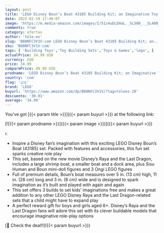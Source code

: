 ```yaml
---
layout: post
title: 'LEGO Disney Boun’s Boat 43185 Building Kit; an Imaginative Toy Building Kit; Best for Kids Who Like Exploring The World and Adventuring with Strong Disney Characters  New 2021  247 Pieces '
date: 2022-02-10 17:49:07
image: 'https://m.media-amazon.com/images/I/51z4uDLEHaL._SL500_._SL400_.jpg'
comments: true
category: ofertas
author: 'tole.es'
slug: 'B08NFC3V1V-com LEGO Disney Boun’s Boat 43185 Building Kit; an...'
sku: 'B08NFC3V1V-com'
tags: [ 'Building Toys','Toy Building Sets','Toys & Games','lego', ]
actualPrice: 34.99 USD
currency: USD
price: 34.99
comparePrice: 49.99 USD
prodname: 'LEGO Disney Boun’s Boat 43185 Building Kit; an Imaginative Toy Building Kit; Best for Kids Who Like Exploring The World and Adventuring with Strong Disney Characters  New 2021  247 Pieces '
country: 'com'
flag: '🇺🇸'
brand: 'LEGO'
buyurl: 'https://www.amazon.com/dp/B08NFC3V1V/?tag=tolees-20'
descuento: '30.01'
average: '34.99'
---
```


You've got [{{< param title >}}]({{< param buyurl >}}) at the following link:

[![{{< param prodname >}}]({{< param image >}})]({{< param buyurl >}})

ℹ️:

- Inspire a Disney fan’s imagination with this exciting LEGO Disney Boun’s Boat (43185) set. Packed with features and accessories, this fun set sparks creative role play
- This set, based on the new movie Disney’s Raya and the Last Dragon, includes a large shrimp boat, a smaller boat and a dock area, plus Sisu Human and Boun mini-doll figures and 3 Ongi LEGO figures
- Full of premium details, Boun’s boat measures over 5 in. (13 cm) high, 11 in. (28 cm) long and 3 in. (8 cm) wide and is designed to spark imagination as it’s built and played with again and again
- This set offers 3 builds to set kids’ imaginations free and makes a great addition to any other LEGO Disney Raya and the Last Dragon-related sets that a child might have to expand play
- A perfect reward gift for boys and girls aged 6+. Disney’s Raya and the Last Dragon fans will adore this set with its clever buildable models that encourage imaginative role-play options

[🛒 Check the deal!!]({{< param buyurl >}})
